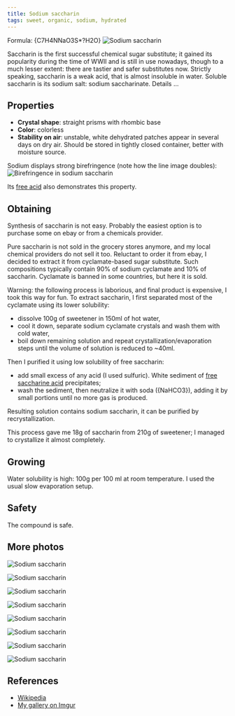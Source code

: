 ```yaml
---
title: Sodium saccharin
tags: sweet, organic, sodium, hydrated
---
```

Formula: {C7H4NNaO3S*?H2O}
![Sodium saccharin](@root/crystals/images/sodium-saccharin/dsc02522.jpg)

Saccharin is the first successful chemical sugar substitute; it gained its popularity during the time of WWII and is still in use nowadays, though to a much lesser extent: there are tastier and safer substitutes now. Strictly speaking, saccharin is a weak acid, that is almost insoluble in water. Soluble saccharin is its sodium salt: sodium saccharinate.
<span class="cut">Details ...</span>
## Properties
* **Crystal shape**: straight prisms with rhombic base
* **Color**: colorless
* **Stability on air**: unstable, white dehydrated patches appear in several days on dry air. Should be stored in tightly closed container, better with moisture source.

Sodium displays strong birefringence (note how the line image doubles):
![Birefringence in sodium saccharin](@root/crystals/images/sodium-saccharin/dsc02149.jpg)

Its [free acid](@root/crystals/saccharin//) also demonstrates this property.

## Obtaining
Synthesis of saccharin is not easy. Probably the easiest option is to purchase some on ebay or from a chemicals provider.

Pure saccharin is not sold in the grocery stores anymore, and my local chemical providers do not sell it too. Reluctant to order it from ebay, I decided to extract it from cyclamate-based sugar substitute. Such compositions typically contain 90% of sodium cyclamate and 10% of saccharin. Cyclamate is banned in some countries, but here it is sold.

Warning: the following process is laborious, and final product is expensive, I took this way for fun. To extract saccharin, I first separated most of the cyclamate using its lower solubility:

* dissolve 100g of sweetener in 150ml of hot water,
* cool it down, separate sodium cyclamate crystals and wash them with cold water,
* boil down remaining solution and repeat crystallization/evaporation steps until the volume of solution is reduced to ~40ml.

Then I purified it using low solubility of free saccharin:

* add small excess of any acid (I used sulfuric). White sediment of [free saccharine acid](@root/crystals/saccharin//) precipitates;
* wash the sediment, then neutralize it with soda ({NaHCO3}), adding it by small portions until no more gas is produced.

Resulting solution contains sodium saccharin, it can be purified by recrystallization.

This process gave me 18g of saccharin from 210g of sweetener; I managed to crystallize it almost completely.

## Growing
Water solubility is high: 100g per 100 ml at room temperature. I used the usual slow evaporation setup.
## Safety
The compound is safe.
## More photos
![Sodium saccharin](@root/crystals/images/sodium-saccharin/dsc02116.jpg)

![Sodium saccharin](@root/crystals/images/sodium-saccharin/dsc02457.jpg)

![Sodium saccharin](@root/crystals/images/sodium-saccharin/dsc02449.jpg)

![Sodium saccharin](@root/crystals/images/sodium-saccharin/dsc02489.jpg)

![Sodium saccharin](@root/crystals/images/sodium-saccharin/dsc02472.jpg)

![Sodium saccharin](@root/crystals/images/sodium-saccharin/dsc02529.jpg)

![Sodium saccharin](@root/crystals/images/sodium-saccharin/dsc02504.jpg)

![Sodium saccharin](@root/crystals/images/sodium-saccharin/dsc02125.jpg)

## References
* [Wikipedia](https://en.wikipedia.org/wiki/Saccharin)
* [My gallery on Imgur](http://imgur.com/gallery/FocxR)
